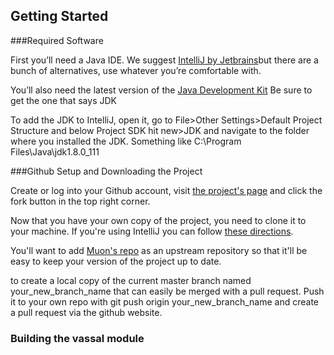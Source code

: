 ## Getting Started


###Required Software

First you’ll need a Java IDE. We suggest [IntelliJ by Jetbrains](https://www.jetbrains.com/idea/download)but there are a bunch of alternatives, use whatever you’re comfortable with.

You’ll also need the latest version of the [Java Development Kit](http://www.oracle.com/technetwork/java/javase/downloads/index.html)
Be sure to get the one that says JDK

To add the JDK to IntelliJ, open it, go to File>Other Settings>Default Project Structure and below Project SDK hit new>JDK and navigate to the folder where you installed the JDK. Something like C:\Program Files\Java\jdk1.8.0_111


###Github Setup and Downloading the Project


Create or log into your Github account, visit [the project's page](https://github.com/Mu0n/XWVassal) and click the fork button in the top right corner. 

Now that you have your own copy of the project, you need to clone it to your machine. If you're using IntelliJ you can follow [these directions](https://www.jetbrains.com/help/idea/using-git-integration.html). 

You'll want to add [Muon's repo](https://github.com/Mu0n/XWVassal) as an upstream repository so that it'll be easy to keep your version of the project up to date. 


to create a local copy of the current master branch named your_new_branch_name that can easily be merged with a pull request.
Push it to your own repo with git push origin your_new_branch_name and create a pull request via the github website.









### Building the vassal module


